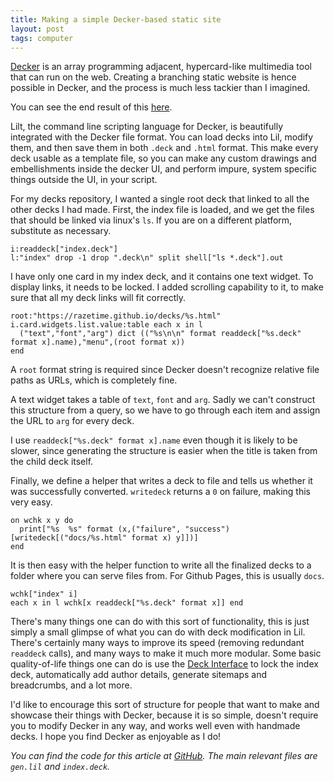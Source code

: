 ```yaml
---
title: Making a simple Decker-based static site
layout: post
tags: computer
---
```


[Decker](https://beyondloom.com/decker/) is an array programming adjacent,
hypercard-like multimedia tool that can run on the web. Creating a branching
static website is hence possible in Decker, and the process is much less tackier
than I imagined.

You can see the end result of this 
[here](https://razetime.github.io/decks/).

Lilt, the command line scripting language for Decker, is beautifully
integrated with the Decker file format. You can load decks into Lil, modify
them, and then save them in both `.deck` and `.html` format. This make every
deck usable as a template file, so you can make any custom drawings and 
embellishments inside the decker UI, and perform impure, system specific things
outside the UI, in your script. 

For my decks repository, I wanted a single root deck that linked to all the
other decks I had made. First, the index file is loaded, and we get the files
that should be linked via linux's `ls`. If you are on a different platform, 
substitute as necessary.
```
i:readdeck["index.deck"]
l:"index" drop -1 drop ".deck\n" split shell["ls *.deck"].out
```

I have only one card in my index deck, and it contains one text widget. To
display links, it needs to be locked. I added scrolling capability to it, to
make sure that all my deck links will fit correctly.

```
root:"https://razetime.github.io/decks/%s.html"
i.card.widgets.list.value:table each x in l
  ("text","font","arg") dict (("%s\n\n" format readdeck["%s.deck" format x].name),"menu",(root format x))
end
```

A `root` format string is required since Decker doesn't recognize relative file
paths as URLs, which is completely fine.

A text widget takes a table of `text`, `font` and `arg`. Sadly we can't
construct this structure from a query, so we have to go through each item and
assign the URL to `arg` for every deck.

I use `readdeck["%s.deck" format x].name` even though it is likely to be slower,
since generating the structure is easier when the title is taken from the child
deck itself. 

Finally, we define a helper that writes a deck to file and tells us whether it
was successfully converted. `writedeck` returns a `0` on failure, making this
very easy.
```
on wchk x y do
  print["%s  %s" format (x,("failure", "success")[writedeck[("docs/%s.html" format x) y]])]
end
```

It is then easy with the helper function to write all the finalized decks to
a folder where you can serve files from. For Github Pages, this is usually
`docs`.
```
wchk["index" i]
each x in l wchk[x readdeck["%s.deck" format x]] end
```

There's many things one can do with this sort of functionality, this is just
simply a small glimpse of what you can do with deck modification in Lil. There's
certainly many ways to improve its speed (removing redundant `readdeck` calls),
and many ways to make it much more modular. Some basic
quality-of-life things one can do is use the
[Deck Interface](https://beyondloom.com/decker/decker.html#deckinterface) to
lock the index deck, automatically add author details, generate sitemaps and
breadcrumbs, and a lot more.

I'd like to encourage this sort of structure
for people that want to make and showcase their things with Decker, because it
is so simple, doesn't require you to modify Decker in any way, and works well
even with handmade decks. I hope you find Decker as enjoyable as I do!

*You can find the code for this article at 
[GitHub](https://github.com/razetime/decks/tree/main). The main relevant files
are `gen.lil` and `index.deck`.*